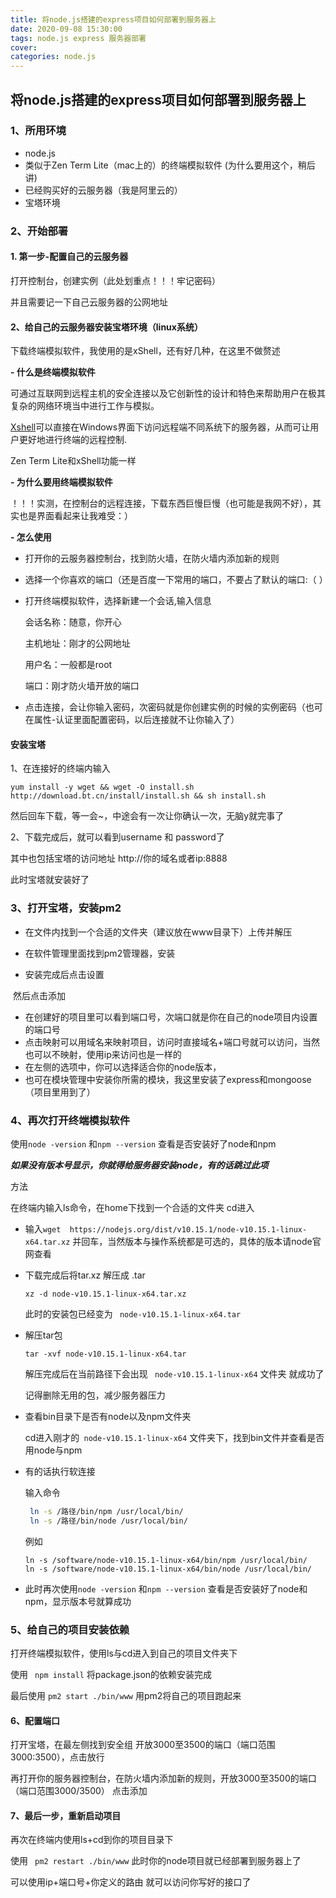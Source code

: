```yaml
---
title: 将node.js搭建的express项目如何部署到服务器上
date: 2020-09-08 15:30:00
tags: node.js express 服务器部署
cover: 
categories: node.js
---
```



## 将node.js搭建的express项目如何部署到服务器上



### 1、所用环境

- node.js 
- 类似于Zen Term Lite（mac上的）的终端模拟软件 (为什么要用这个，稍后讲)
- 已经购买好的云服务器（我是阿里云的）
- 宝塔环境

### 2、开始部署

#### 1. 第一步-配置自己的云服务器

打开控制台，创建实例（此处划重点！！！牢记密码）



并且需要记一下自己云服务器的公网地址

#### 2、给自己的云服务器安装宝塔环境（linux系统）

下载终端模拟软件，我使用的是xShell，还有好几种，在这里不做赘述

**- 什么是终端模拟软件**

可通过互联网到远程主机的安全连接以及它创新性的设计和特色来帮助用户在极其复杂的网络环境当中进行工作与模拟。

[Xshell](http://www.xshellcn.com/)可以直接在Windows界面下访问远程端不同系统下的服务器，从而可让用户更好地进行终端的远程控制.

Zen Term Lite和xShell功能一样

**- 为什么要用终端模拟软件**

！！！实测，在控制台的远程连接，下载东西巨慢巨慢（也可能是我网不好），其实也是界面看起来让我难受：）

**- 怎么使用**

- 打开你的云服务器控制台，找到防火墙，在防火墙内添加新的规则

  

- 选择一个你喜欢的端口（还是百度一下常用的端口，不要占了默认的端口:（ ）

- 打开终端模拟软件，选择新建一个会话,输入信息

  

  会话名称：随意，你开心

  主机地址：刚才的公网地址

  用户名：一般都是root

  端口：刚才防火墙开放的端口

- 点击连接，会让你输入密码，次密码就是你创建实例的时候的实例密码（也可在属性-认证里面配置密码，以后连接就不让你输入了）

#### 安装宝塔

1、在连接好的终端内输入

```yum install -y wget && wget -O install.sh http://download.bt.cn/install/install.sh && sh install.sh```

然后回车下载，等一会~，中途会有一次让你确认一次，无脑y就完事了

2、下载完成后，就可以看到username 和 password了

其中也包括宝塔的访问地址 http://你的域名或者ip:8888

此时宝塔就安装好了

### 3、打开宝塔，安装pm2

- 在文件内找到一个合适的文件夹（建议放在www目录下）上传并解压

- 在软件管理里面找到pm2管理器，安装
- 安装完成后点击设置



​			然后点击添加

- 在创建好的项目里可以看到端口号，次端口就是你在自己的node项目内设置的端口号
- 点击映射可以用域名来映射项目，访问时直接域名+端口号就可以访问，当然也可以不映射，使用ip来访问也是一样的
- 在左侧的选项中，你可以选择适合你的node版本，
- 也可在模块管理中安装你所需的模块，我这里安装了express和mongoose（项目里用到了）

### 4、再次打开终端模拟软件

使用```node -version``` 和```npm --version``` 查看是否安装好了node和npm

***如果没有版本号显示，你就得给服务器安装node，有的话跳过此项***

方法

在终端内输入ls命令，在home下找到一个合适的文件夹 cd进入

- 输入```wget  https://nodejs.org/dist/v10.15.1/node-v10.15.1-linux-x64.tar.xz``` 并回车，当然版本与操作系统都是可选的，具体的版本请node官网查看

- 下载完成后将tar.xz 解压成 .tar

  ``` xz -d node-v10.15.1-linux-x64.tar.xz ```

  此时的安装包已经变为 ``` node-v10.15.1-linux-x64.tar```

- 解压tar包

  ``` tar -xvf node-v10.15.1-linux-x64.tar  ```

  解压完成后在当前路径下会出现 ``` node-v10.15.1-linux-x64``` 文件夹 就成功了

  记得删除无用的包，减少服务器压力

- 查看bin目录下是否有node以及npm文件夹

  cd进入刚才的``` node-v10.15.1-linux-x64``` 文件夹下，找到bin文件并查看是否用node与npm

- 有的话执行软连接

  输入命令 

  ```sh
   ln -s /路径/bin/npm /usr/local/bin/ 
   ln -s /路径/bin/node /usr/local/bin/
  ```

  例如

  ```
  ln -s /software/node-v10.15.1-linux-x64/bin/npm /usr/local/bin/
  ln -s /software/node-v10.15.1-linux-x64/bin/node /usr/local/bin/
  
  ```

  

- 此时再次使用```node -version``` 和```npm --version``` 查看是否安装好了node和npm，显示版本号就算成功

### 5、给自己的项目安装依赖

打开终端模拟软件，使用ls与cd进入到自己的项目文件夹下

使用 ``` npm install``` 将package.json的依赖安装完成

最后使用 ``` pm2 start ./bin/www ``` 用pm2将自己的项目跑起来

#### 6、配置端口

打开宝塔，在最左侧找到安全组 开放3000至3500的端口（端口范围3000:3500），点击放行



再打开你的服务器控制台，在防火墙内添加新的规则，开放3000至3500的端口（端口范围3000/3500）  点击添加

#### 7、最后一步，重新启动项目

再次在终端内使用ls+cd到你的项目目录下

使用 ``` pm2 restart ./bin/www```  此时你的node项目就已经部署到服务器上了

可以使用ip+端口号+你定义的路由 就可以访问你写好的接口了












